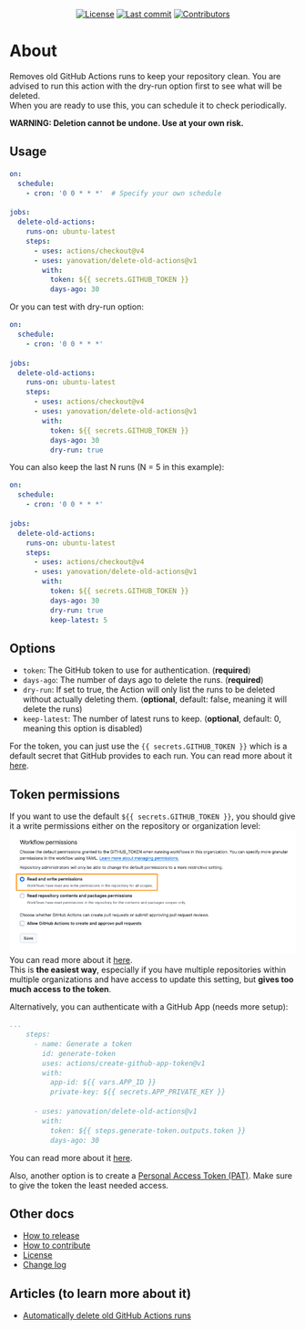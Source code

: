 <div align="center">

[![License](https://img.shields.io/github/license/yanovation/delete-old-actions?color=blue&label=License&style=flat-square)](https://github.com/yanovation/delete-old-actions/blob/main/LICENSE.md)
[![Last commit](https://img.shields.io/github/last-commit/yanovation/delete-old-actions.svg?color=blue&style=flat-square)](https://github.com/yanovation/delete-old-actions/commits/main)
[![Contributors](https://img.shields.io/github/contributors/yanovation/delete-old-actions?color=blue&style=flat-square)](https://github.com/yanovation/delete-old-actions/graphs/contributors)
</div>

# About

Removes old GitHub Actions runs to keep your repository clean.
You are advised to run this action with the dry-run option first to see what will be deleted.  
When you are ready to use this, you can schedule it to check periodically.

**WARNING: Deletion cannot be undone. Use at your own risk.**

## Usage

```yaml
on:
  schedule:
    - cron: '0 0 * * *'  # Specify your own schedule

jobs:
  delete-old-actions:
    runs-on: ubuntu-latest
    steps:
      - uses: actions/checkout@v4
      - uses: yanovation/delete-old-actions@v1
        with:
          token: ${{ secrets.GITHUB_TOKEN }}
          days-ago: 30
```

Or you can test with dry-run option:

```yaml
on:
  schedule:
    - cron: '0 0 * * *'

jobs:
  delete-old-actions:
    runs-on: ubuntu-latest
    steps:
      - uses: actions/checkout@v4
      - uses: yanovation/delete-old-actions@v1
        with:
          token: ${{ secrets.GITHUB_TOKEN }}
          days-ago: 30
          dry-run: true 
```

You can also keep the last N runs (N = 5 in this example):

```yaml
on:
  schedule:
    - cron: '0 0 * * *'

jobs:
  delete-old-actions:
    runs-on: ubuntu-latest
    steps:
      - uses: actions/checkout@v4
      - uses: yanovation/delete-old-actions@v1
        with:
          token: ${{ secrets.GITHUB_TOKEN }}
          days-ago: 30
          dry-run: true
          keep-latest: 5
```

## Options

* `token`: The GitHub token to use for authentication. (**required**)
* `days-ago`: The number of days ago to delete the runs. (**required**)
* `dry-run`: If set to true, the Action will only list the runs to be deleted without actually deleting them. (**optional**,
  default: false, meaning it will delete the runs)
* `keep-latest`: The number of latest runs to keep. (**optional**, default: 0, meaning this option is disabled)

For the token, you can just use the `{{ secrets.GITHUB_TOKEN }}` which is a default secret that GitHub provides to each
run. You can read more about
it [here](https://docs.github.com/en/actions/security-for-github-actions/security-guides/automatic-token-authentication).

## Token permissions
If you want to use the default `${{ secrets.GITHUB_TOKEN }}`, you should give it a write permissions either on the 
repository or organization level:  
![How to give default write access to GITHUB_TOKEN](/_docs/img/github-token-permission.png)  
You can read more about it [here](https://docs.github.com/en/actions/security-guides/automatic-token-authentication).  
This is **the easiest way**, especially if you have multiple repositories within multiple organizations and have access to 
update this setting, but **gives too much access to the token**.

Alternatively, you can authenticate with a GitHub App (needs more setup):
```yaml
...
    steps:
      - name: Generate a token
        id: generate-token
        uses: actions/create-github-app-token@v1
        with:
          app-id: ${{ vars.APP_ID }}
          private-key: ${{ secrets.APP_PRIVATE_KEY }}

      - uses: yanovation/delete-old-actions@v1
        with:
          token: ${{ steps.generate-token.outputs.token }}
          days-ago: 30
```
You can read more about it [here](https://docs.github.com/en/apps/creating-github-apps/authenticating-with-a-github-app/making-authenticated-api-requests-with-a-github-app-in-a-github-actions-workflow#authenticating-with-a-github-app).

Also, another option is to create a [Personal Access Token (PAT)](https://docs.github.com/en/authentication/keeping-your-account-and-data-secure/managing-your-personal-access-tokens).
Make sure to give the token the least needed access.

## Other docs

- [How to release](./_docs/release.md)
- [How to contribute](./CONTRIBUTING.md)
- [License](./LICENSE.md)
- [Change log](./CHANGELOG.md)

## Articles (to learn more about it)
- [Automatically delete old GitHub Actions runs](https://pooyan.info/articles/delete-old-github-actions-runs)
